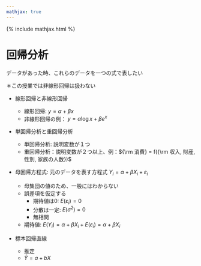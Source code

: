 ```yaml
---
mathjax: true
---
```


{% include mathjax.html %}

# 回帰分析
データがあった時、これらのデータを一つの式で表したい

＊この授業では非線形回帰は扱わない

* 線形回帰と非線形回帰
  * 線形回帰: $y = \alpha + \beta x$
  * 非線形回帰の例： $y = \alpha \log x + \beta e^x$

* 単回帰分析と重回帰分析
  * 単回帰分析: 説明変数が１つ
  * 重回帰分析：説明変数が２つ以上、例：${\rm 消費} = f({\rm 収入, 財産, 性別, 家族の人数})$

* 母回帰方程式: 元のデータを表す方程式 $Y_i = \alpha + \beta X_i + \varepsilon_i$
  * 母集団の値のため、一般にはわからない
  * 誤差項を仮定する
    * 期待値は0: $E(\varepsilon_i) = 0$
    * 分散は一定: $E(\sigma^2) = 0$
    * 無相関
  * 期待値: $E(Y_i) = \alpha + \beta X_i + E(\varepsilon_i) = \alpha + \beta X_i$

* 標本回帰直線
  * 推定
  * $\hat{Y} = a + b X$

